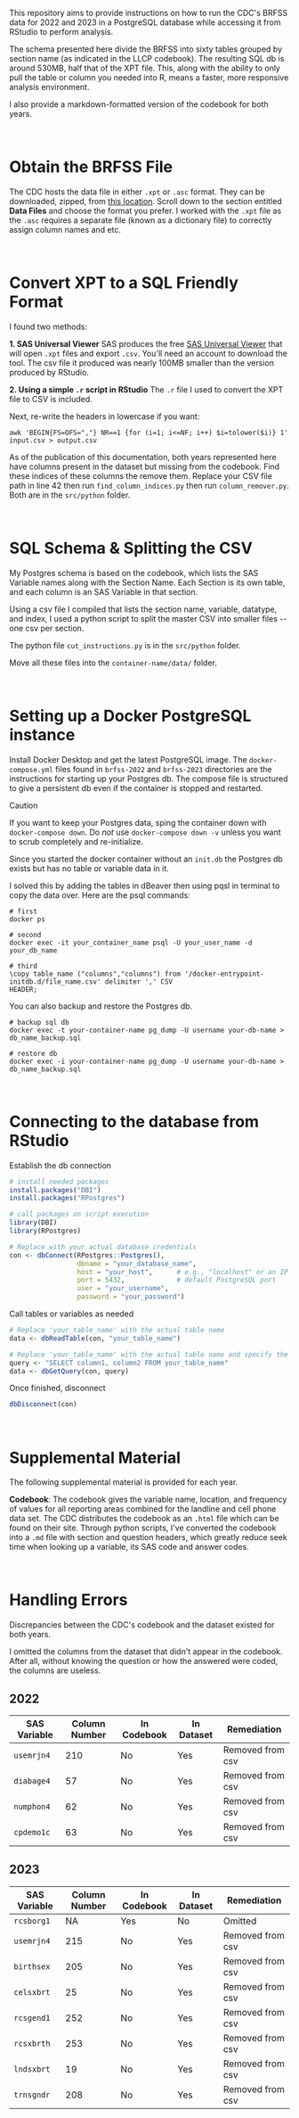 This repository aims to provide instructions on how to run the CDC's BRFSS data for 2022 and 2023 in a PostgreSQL database while accessing it from RStudio to perform analysis.

The schema presented here divide the BRFSS into sixty tables grouped by section name (as indicated in the LLCP codebook). The resulting SQL db is around 530MB, half that of the XPT file. This, along with the ability to only pull the table or column you needed into R, means a faster, more responsive analysis environment.

 I also provide a markdown-formatted version of the codebook for both years.

<br>

# Obtain the BRFSS File

The CDC hosts the data file in either `.xpt` or `.asc` format. They can be downloaded, zipped, from [this location](https://www.cdc.gov/brfss/annual_data/annual_2023.html). Scroll down to the section entitled **Data Files** and choose the format you prefer. I worked with the `.xpt` file as the `.asc` requires a separate file (known as a dictionary file) to correctly assign column names and etc.

<br>

# Convert XPT to a SQL Friendly Format

I found two methods:

**1. SAS Universal Viewer**
SAS produces the free [SAS Universal Viewer](https://support.sas.com/downloads/browse.htm?cat=74) that will open `.xpt` files and export `.csv`. You'll need an account to download the tool. The csv file it produced was nearly 100MB smaller than the version produced by RStudio.

**2. Using a simple `.r` script in RStudio**
The `.r` file I used to convert the XPT file to CSV is included.

Next, re-write the headers in lowercase if you want:
```shell
awk 'BEGIN{FS=OFS=","} NR==1 {for (i=1; i<=NF; i++) $i=tolower($i)} 1' input.csv > output.csv
```

As of the publication of this documentation, both years represented here have columns present in the dataset but missing from the codebook. Find these indices of these columns the remove them. Replace your CSV file path in line 42 then run `find_column_indices.py` then run `column_remover.py`. Both are in the `src/python` folder.

<br>

# SQL Schema & Splitting the CSV

My Postgres schema is based on the codebook, which lists the SAS Variable names along with the Section Name. Each Section is its own table, and each column is an SAS Variable in that section. 

Using a csv file I compiled that lists the section name, variable, datatype, and index, I used a python script to split the master CSV into smaller files -- one csv per section. 

The python file `cut_instructions.py` is in the `src/python` folder.

Move all these files into the `container-name/data/` folder.

<br>

# Setting up a Docker PostgreSQL instance

Install Docker Desktop and get the latest PostgreSQL image. The `docker-compose.yml` files found in `brfss-2022` and `brfss-2023` directories are the instructions for starting up your Postgres db. The compose file is structured to give a persistent db even if the container is stopped and restarted. 

> [!CAUTION]
> If you want to keep your Postgres data, sping the container down with `docker-compose down`. Do _not_ use `docker-compose down -v` unless you want to scrub completely and re-initialize.

Since you started the docker container without an `init.db` the Postgres db exists but has no table or variable data in it.

I solved this by adding the tables in dBeaver then using pqsl in terminal to copy the data over. Here are the psql commands:

```shell
# first 
docker ps

# second
docker exec -it your_container_name psql -U your_user_name -d your_db_name

# third
\copy table_name ("columns","columns") from '/docker-entrypoint-initdb.d/file_name.csv' delimiter ',' CSV
HEADER;
```

You can also backup and restore the Postgres db.
```shell
# backup sql db
docker exec -t your-container-name pg_dump -U username your-db-name > db_name_backup.sql

# restore db
docker exec -i your-container-name pg_dump -U username your-db-name > db_name_backup.sql
```

<br>

# Connecting to the database from RStudio

Establish the db connection
```R
# install needed packages 
install.packages("DBI")
install.packages("RPostgres")

# call packages on script execution
library(DBI)
library(RPostgres)

# Replace with your actual database credentials
con <- dbConnect(RPostgres::Postgres(),
                 dbname = "your_database_name",
                 host = "your_host",      # e.g., "localhost" or an IP address
                 port = 5432,             # default PostgreSQL port
                 user = "your_username",
                 password = "your_password")

```

Call tables or variables as needed
```R
# Replace 'your_table_name' with the actual table name
data <- dbReadTable(con, "your_table_name")

# Replace 'your_table_name' with the actual table name and specify the columns you want
query <- "SELECT column1, column2 FROM your_table_name"
data <- dbGetQuery(con, query)
```

Once finished, disconnect
```R
dbDisconnect(con)
```

<br>

# Supplemental Material

The following supplemental material is provided for each year.

**Codebook**: The codebook gives the variable name, location, and frequency of values for all reporting areas combined for the landline and cell phone data set. The CDC distributes the codebook as an `.html` file which can be found on their site. Through python scripts, I've converted the codebook into a `.md` file with section and question headers, which greatly reduce seek time when looking up a variable, its SAS code and answer codes.

<br>

# Handling Errors

Discrepancies between the CDC's codebook and the dataset existed for both years. 

I omitted the columns from the dataset that didn't appear in the codebook. After all, without knowing the question or how the answered were coded, the columns are useless.

## 2022

| SAS Variable | Column Number | In Codebook | In Dataset | Remediation      |
|--------------|---------------|-------------|------------|------------------|
| `usemrjn4`   | 210           | No          | Yes        | Removed from csv |
| `diabage4`   | 57            | No          | Yes        | Removed from csv |
| `numphon4`   | 62            | No          | Yes        | Removed from csv |
| `cpdemo1c`   | 63            | No          | Yes        | Removed from csv |

## 2023

| SAS Variable | Column Number | In Codebook | In Dataset | Remediation             |
|--------------|---------------|-------------|------------|-------------------------|
| `rcsborg1`   | NA            | Yes         | No         | Omitted |
| `usemrjn4`   | 215           | No          | Yes        | Removed from csv        |
| `birthsex`   | 205           | No          | Yes        | Removed from csv        |
| `celsxbrt`   | 25            | No          | Yes        | Removed from csv        |
| `rcsgend1`   | 252           | No          | Yes        | Removed from csv        |
| `rcsxbrth`   | 253           | No          | Yes        | Removed from csv        |
| `lndsxbrt`   | 19            | No          | Yes        | Removed from csv        |
| `trnsgndr`   | 208           | No          | Yes        | Removed from csv        |
